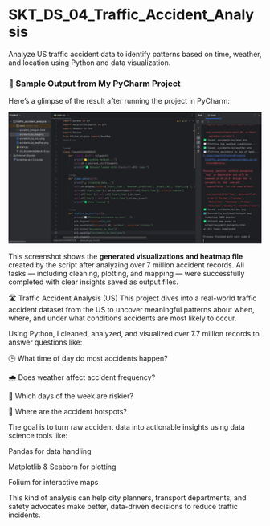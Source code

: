 # SKT_DS_04_Traffic_Accident_Analysis
Analyze US traffic accident data to identify patterns based on time, weather, and location using Python and data visualization.

<h3>📸 Sample Output from My PyCharm Project</h3>

<p>Here’s a glimpse of the result after running the project in PyCharm:</p>

<img src="Screenshot 2025-07-26 233715.png" alt="Accident Analysis Output" width="600"/>

<p>
This screenshot shows the <strong>generated visualizations and heatmap file</strong> created by the script after analyzing over 7 million accident records.
All tasks — including cleaning, plotting, and mapping — were successfully completed with clear insights saved as output files.
</p>


🛣️ Traffic Accident Analysis (US)
This project dives into a real-world traffic accident dataset from the US to uncover meaningful patterns about when, where, and under what conditions accidents are most likely to occur.

Using Python, I cleaned, analyzed, and visualized over 7.7 million records to answer questions like:

🕒 What time of day do most accidents happen?

🌧️ Does weather affect accident frequency?

📅 Which days of the week are riskier?

📍 Where are the accident hotspots?

The goal is to turn raw accident data into actionable insights using data science tools like:

Pandas for data handling

Matplotlib & Seaborn for plotting

Folium for interactive maps

This kind of analysis can help city planners, transport departments, and safety advocates make better, data-driven decisions to reduce traffic incidents.
